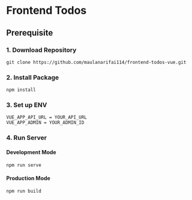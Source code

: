 # Frontend Todos

## Prerequisite

### 1. Download Repository

```
git clone https://github.com/maulanarifai114/frontend-todos-vue.git
```

### 2. Install Package

```
npm install
```

### 3. Set up ENV

```
VUE_APP_API_URL = YOUR_API_URL
VUE_APP_ADMIN = YOUR_ADMIN_ID
```

### 4. Run Server

#### Development Mode

```
npm run serve
```

#### Production Mode

```
npm run build
```
